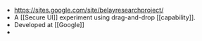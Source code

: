 - https://sites.google.com/site/belayresearchproject/
- A [[Secure UI]] experiment using drag-and-drop [[capability]].
- Developed at [[Google]]
- 
